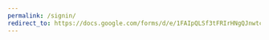 ```yaml
---
permalink: /signin/
redirect_to: https://docs.google.com/forms/d/e/1FAIpQLSf3tFRIrHNgQJnwtcnLrwVL-zb_Vjg91cdPeiwntOI8NaM9bA/viewform?usp=sf_link
---
```

